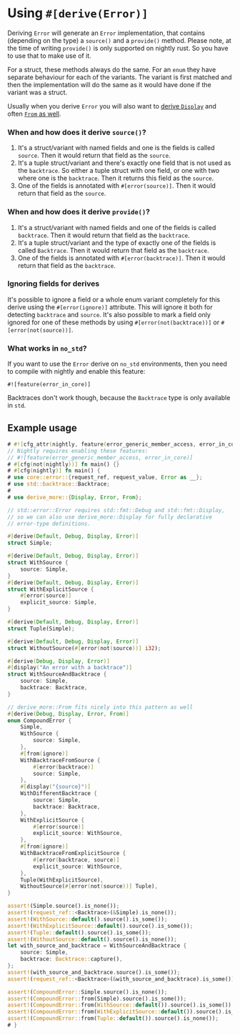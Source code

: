 # Using `#[derive(Error)]`

Deriving `Error` will generate an `Error` implementation, that contains
(depending on the type) a `source()` and a `provide()` method. Please note,
at the time of writing `provide()` is only supported on nightly rust. So you
have to use that to make use of it.

For a struct, these methods always do the same. For an `enum` they have separate
behaviour for each of the variants. The variant is first matched and then the
implementation will do the same as it would have done if the variant was a
struct.

Usually when you derive `Error` you will also want to [derive `Display`](crate::Display) and
often [`From` as well](crate::From).


### When and how does it derive `source()`?

1. It's a struct/variant with named fields and one is the fields is
   called `source`. Then it would return that field as the `source`.
2. It's a tuple struct/variant and there's exactly one field that is not used as
   the `backtrace`. So either a tuple struct with one field, or one with two where one
   is the `backtrace`. Then it returns this field as the `source`.
3. One of the fields is annotated with `#[error(source)]`. Then it would
   return that field as the `source`.

### When and how does it derive `provide()`?

1. It's a struct/variant with named fields and one of the fields is
   called `backtrace`. Then it would return that field as the `backtrace`.
2. It's a tuple struct/variant and the type of exactly one of the fields is
   called `Backtrace`. Then it would return that field as the `backtrace`.
3. One of the fields is annotated with `#[error(backtrace)]`. Then it would
   return that field as the `backtrace`.

### Ignoring fields for derives

It's possible to ignore a field or a whole enum variant completely for this
derive using the `#[error(ignore)]` attribute. This will ignore it both for
detecting `backtrace` and `source`. It's also possible to mark a field only
ignored for one of these methods by using `#[error(not(backtrace))]` or
`#[error(not(source))]`.


### What works in `no_std`?

If you want to use the `Error` derive on `no_std` environments, then you need to
compile with nightly and enable this feature:
```ignore
#![feature(error_in_core)]
```

Backtraces don't work though, because the `Backtrace` type is only available in
`std`.




## Example usage

```rust
# #![cfg_attr(nightly, feature(error_generic_member_access, error_in_core))]
// Nightly requires enabling these features:
// #![feature(error_generic_member_access, error_in_core)]
# #[cfg(not(nightly))] fn main() {}
# #[cfg(nightly)] fn main() {
# use core::error::{request_ref, request_value, Error as __};
# use std::backtrace::Backtrace;
#
# use derive_more::{Display, Error, From};

// std::error::Error requires std::fmt::Debug and std::fmt::Display,
// so we can also use derive_more::Display for fully declarative
// error-type definitions.

#[derive(Default, Debug, Display, Error)]
struct Simple;

#[derive(Default, Debug, Display, Error)]
struct WithSource {
    source: Simple,
}
#[derive(Default, Debug, Display, Error)]
struct WithExplicitSource {
    #[error(source)]
    explicit_source: Simple,
}

#[derive(Default, Debug, Display, Error)]
struct Tuple(Simple);

#[derive(Default, Debug, Display, Error)]
struct WithoutSource(#[error(not(source))] i32);

#[derive(Debug, Display, Error)]
#[display("An error with a backtrace")]
struct WithSourceAndBacktrace {
    source: Simple,
    backtrace: Backtrace,
}

// derive_more::From fits nicely into this pattern as well
#[derive(Debug, Display, Error, From)]
enum CompoundError {
    Simple,
    WithSource {
        source: Simple,
    },
    #[from(ignore)]
    WithBacktraceFromSource {
        #[error(backtrace)]
        source: Simple,
    },
    #[display("{source}")]
    WithDifferentBacktrace {
        source: Simple,
        backtrace: Backtrace,
    },
    WithExplicitSource {
        #[error(source)]
        explicit_source: WithSource,
    },
    #[from(ignore)]
    WithBacktraceFromExplicitSource {
        #[error(backtrace, source)]
        explicit_source: WithSource,
    },
    Tuple(WithExplicitSource),
    WithoutSource(#[error(not(source))] Tuple),
}

assert!(Simple.source().is_none());
assert!(request_ref::<Backtrace>(&Simple).is_none());
assert!(WithSource::default().source().is_some());
assert!(WithExplicitSource::default().source().is_some());
assert!(Tuple::default().source().is_some());
assert!(WithoutSource::default().source().is_none());
let with_source_and_backtrace = WithSourceAndBacktrace {
    source: Simple,
    backtrace: Backtrace::capture(),
};
assert!(with_source_and_backtrace.source().is_some());
assert!(request_ref::<Backtrace>(&with_source_and_backtrace).is_some());

assert!(CompoundError::Simple.source().is_none());
assert!(CompoundError::from(Simple).source().is_some());
assert!(CompoundError::from(WithSource::default()).source().is_some());
assert!(CompoundError::from(WithExplicitSource::default()).source().is_some());
assert!(CompoundError::from(Tuple::default()).source().is_none());
# }
```
